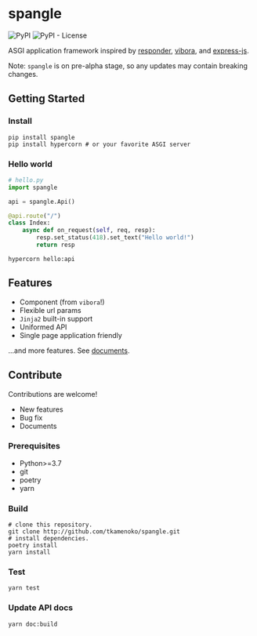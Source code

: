 # spangle 

![PyPI](https://img.shields.io/pypi/v/spangle)
![PyPI - License](https://img.shields.io/pypi/l/spangle)

ASGI application framework inspired by [responder](https://github.com/taoufik07/responder), [vibora](https://github.com/vibora-io/vibora), and [express-js](https://github.com/expressjs/express/). 


Note: `spangle` is on pre-alpha stage, so any updates may contain breaking changes.

## Getting Started

### Install

```shell
pip install spangle
pip install hypercorn # or your favorite ASGI server
```

### Hello world

```python
# hello.py
import spangle

api = spangle.Api()

@api.route("/")
class Index:
    async def on_request(self, req, resp):
        resp.set_status(418).set_text("Hello world!")
        return resp

```

```shell
hypercorn hello:api
```

## Features

* Component (from `vibora`!)
* Flexible url params
* `Jinja2` built-in support
* Uniformed API
* Single page application friendly

...and more features. See [documents](http://tkamenoko.github.io/spangle).


## Contribute

Contributions are welcome!

* New features
* Bug fix
* Documents


### Prerequisites

* Python>=3.7
* git
* poetry
* yarn

### Build

```shell
# clone this repository.
git clone http://github.com/tkamenoko/spangle.git 
# install dependencies.
poetry install
yarn install
```

### Test

```shell
yarn test
```

### Update API docs

```shell
yarn doc:build
```
